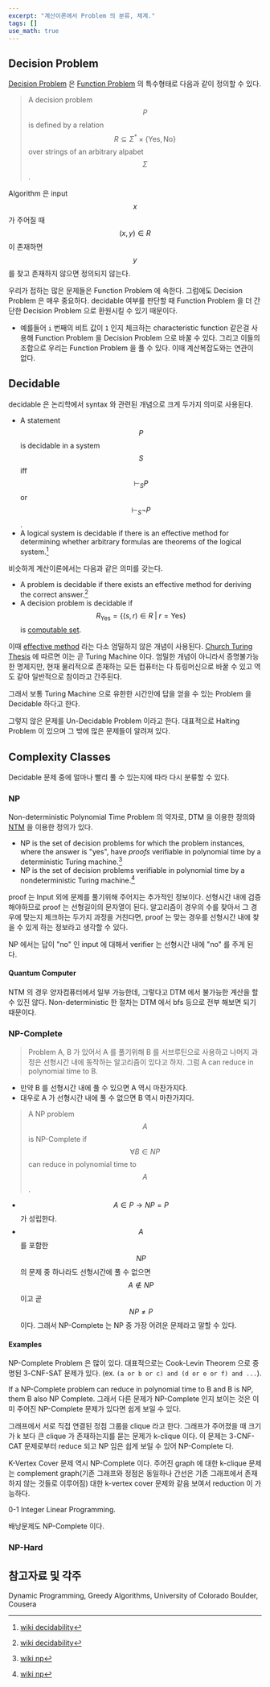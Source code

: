 ```yaml
---
excerpt: "계산이론에서 Problem 의 분류, 체계."
tags: []
use_math: true
---
```


## Decision Problem

[Decision Problem](https://en.wikipedia.org/wiki/Decision_problem) 은 [Function Problem](https://en.wikipedia.org/wiki/Function_problem) 의 특수형태로 다음과 같이 정의할 수 있다.

> A decision problem $$P$$ is defined by a relation 
$$ \mathit{R} \subseteq \Sigma^* \times \{\text{Yes}, \text{No} \}$$ 
over strings of an arbitrary alpabet $$\Sigma$$ .

Algorithm 은 input $$x$$ 가 주어질 때 $$(x, y) \in \mathit{R}$$ 이 존재하면 $$y$$ 를 찾고 존재하지 않으면 정의되지 않는다. 


우리가 접하는 많은 문제들은 Function Problem 에 속한다. 그럼에도 Decision Problem 은 매우 중요하다. decidable 여부를 판단할 때 Function Problem 을 더 간단한 Decision Problem 으로 환원시킬 수 있기 때문이다. 
+ 예를들어  ```i``` 번째의 비트 값이 ```1``` 인지 체크하는 characteristic function 같은걸 사용해 Function Problem 을 Decision Problem 으로 바꿀 수 있다. 그리고 이들의 조합으로 우리는 Function Problem 을 풀 수 있다. 이때 계산복잡도와는 연관이 없다.



## Decidable

decidable 은 논리학에서 syntax 와 관련된 개념으로 크게 두가지 의미로 사용된다.  
+ A statement $$P$$ is decidable in a system $$S$$  iff $$\vdash_{S} P$$ or $$\vdash_{S} \neg P$$.
+ A logical system is decidable if there is an effective method for determining whether arbitrary formulas are theorems of the logical system.[^wiki_decidability]

비슷하게 계산이론에서는 다음과 같은 의미를 갖는다.
+ A problem is decidable if there exists an effective method for deriving the correct answer.[^wiki_decidability]
+ A decision problem is decidable if 
$$R_\text{Yes} = \{ (s, r) \in R  \; \vert \; r = \text{Yes} \}$$ is
 [computable set](https://en.wikipedia.org/wiki/Computable_set).

이때 [effective method](https://en.wikipedia.org/wiki/Effective_method) 라는 다소 엄밀하지 않은 개념이 사용된다. [Church Turing Thesis](https://en.wikipedia.org/wiki/Church%E2%80%93Turing_thesis) 에 따르면 이는 곧 Turing Machine 이다. 
엄밀한 개념이 아니라서 증명불가능한 명제지만, 현재 물리적으로 존재하는 모든 컴퓨터는 다 튜링머신으로 바꿀 수 있고 역도 같아 일반적으로 참이라고 간주된다.

그래서 보통 Turing Machine 으로 유한한 시간안에 답을 얻을 수 있는 Problem 을 Decidable 하다고 한다.

그렇지 않은 문제를 Un-Decidable Problem 이라고 한다. 대표적으로 Halting Problem 이 있으며 그 밖에 많은 문제들이 알려져 있다.


## Complexity Classes

Decidable 문제 중에 얼마나 빨리 풀 수 있는지에 따라 다시 분류할 수 있다.



### NP

Non-deterministic Polynomial Time Problem 의 약자로, DTM 을 이용한 정의와 [NTM](https://en.wikipedia.org/wiki/Nondeterministic_Turing_machine) 을 이용한 정의가 있다.
> 
+ NP is the set of decision problems for which the problem instances, where the answer is "yes", have _proofs_ verifiable in polynomial time by a deterministic Turing machine.[^wiki_np]
+ NP is the set of decision problems verifiable in polynomial time by a nondeterministic Turing machine.[^wiki_np]

proof 는 Input 외에 문제를 풀기위해 주어지는 추가적인 정보이다. 선형시간 내에 검증해야하므로 proof 는 선형길이의 문자열이 된다. 알고리즘이 경우의 수를 찾아서 그 경우에 맞는지 체크하는 두가지 과정을 거친다면, proof 는 맞는 경우를 선형시간 내에 찾을 수 있게 하는 정보라고 생각할 수 있다. 

NP 에서는 답이 "no" 인 input 에 대해서 verifier 는 선형시간 내에 "no" 를 주게 된다. 

#### Quantum Computer

NTM 의 경우 양자컴퓨터에서 일부 가능한데, 그렇다고 DTM 에서 불가능한 계산을 할 수 있진 않다. Non-deterministic 한 절차는 DTM 에서 bfs 등으로 전부 해보면 되기 때문이다.





### NP-Complete

> Problem A, B 가 있어서 A 를 풀기위해 B 를 서브루틴으로 사용하고 나머지 과정은 선형시간 내에 동작하는 알고리즘이 있다고 하자. 그럼 A can reduce in polynomial time to B.

+ 만약 B 를 선형시간 내에 풀 수 있으면 A 역시 마찬가지다.
+ 대우로 A 가 선형시간 내에 풀 수 없으면 B 역시 마찬가지다.

> A NP problem $$A$$ is NP-Complete if $$\forall {B \in \mathit{NP}}$$ can reduce in polynomial time to $$A$$.

+ $$A \in P \rightarrow NP = P$$ 가 성립한다.
+ $$A$$ 를 포함한 $$NP$$ 의 문제 중 하나라도 선형시간에 풀 수 없으면 $$A \notin NP$$ 이고 곧 $$NP \neq P$$ 이다. 그래서 NP-Complete 는 NP 중 가장 어려운 문제라고 말할 수 있다.


#### Examples

NP-Complete Problem 은 많이 있다. 대표적으로는 Cook-Levin Theorem 으로 증명된  3-CNF-SAT 문제가 있다. (ex. ```(a or b or c) and (d or e or f) and ...```).

If a NP-Complete problem can reduce in polynomial time to B and B is NP, them B also NP Complete. 그래서 다른 문제가 NP-Complete 인지 보이는 것은 이미 주어진 NP-Complete 문제가 있다면 쉽게 보일 수 있다.

그래프에서 서로 직접 연결된 정점 그룹을 clique 라고 한다. 그래프가 주어졌을 때 크기가 k 보다 큰 clique 가 존재하는지를 묻는 문제가 k-clique 이다. 이 문제는 3-CNF-CAT 문제로부터 reduce 되고 NP 임은 쉽게 보일 수 있어 NP-Complete 다.

K-Vertex Cover 문제 역시 NP-Complete 이다. 주어진 graph 에 대한 k-clique 문제는 complement graph(기존 그래프와 정점은 동일하나 간선은 기존 그래프에서 존재하지 않는 것들로 이루어짐) 대한 k-vertex cover 문제와 같음 보여서 reduction 이 가능하다.

0-1 Integer Linear Programming.

배낭문제도 NP-Complete 이다. 



### NP-Hard





## 참고자료 및 각주

Dynamic Programming, Greedy Algorithms, University of Colorado Boulder, Cousera

[^wiki_decidability]: [wiki decidability](https://en.wikipedia.org/wiki/Decidability_(logic))

[^wiki_np]: [wiki np](https://en.wikipedia.org/wiki/NP_(complexity))
